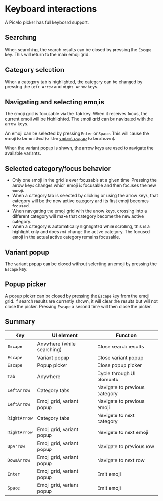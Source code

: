 # Keyboard interactions

A PicMo picker has full keyboard support.

## Searching

When searching, the search results can be closed by pressing the `Escape` key. This will return to the main emoji grid.

## Category selection

When a category tab is highlighted, the category can be changed by pressing the `Left Arrow` and `Right Arrow` keys.

## Navigating and selecting emojis

The emoji grid is focusable via the Tab key. When it receives focus, the current emoji will be highlighted. The emoji grid can be navigated with the arrow keys.

An emoji can be selected by pressing `Enter` or `Space`. This will cause the emoji to be emitted (or the [variant popup](./variants) to be shown).

When the variant popup is shown, the arrow keys are used to navigate the available variants.

## Selected category/focus behavior

- Only one emoji in the grid is ever focusable at a given time. Pressing the arrow keys changes which emoji is focusable and then focuses the new emoji.
- When a category tab is selected by clicking or using the arrow keys, that category will be the new active category and its first emoji becomes focused.
- When navigating the emoji grid with the arrow keys, crossing into a different category will make that category become the new active category.
- When a category is automatically highlighted while scrolling, this is a highlight only and does _not_ change the active category. The focused emoji in the actual active category remains focusable.

## Variant popup

The variant popup can be closed without selecting an emoji by pressing the `Escape` key.

## Popup picker

A popup picker can be closed by pressing the `Escape` key from the emoji grid. If search results are currently shown, it will clear the results but will not close the picker. Pressing `Escape` a second time will then close the picker.

## Summary

| Key         | UI element                  | Function
| ----------- | --------------------------- | ----- |
| `Escape`    | Anywhere (while searching)  | Close search results   |
| `Escape`  | Variant popup        | Close variant popup      |
| `Escape`  | Popup picker        | Close popup picker      |
| `Tab`     | Anywhere          | Cycle through UI elements        |
| `LeftArrow` | Category tabs | Navigate to previous category        |
| `LeftArrow` | Emoji grid, variant popup | Navigate to previous emoji        |
| `RightArrow` | Category tabs | Navigate to next category        |
| `RightArrow` | Emoji grid, variant popup | Navigate to next emoji |
| `UpArrow` | Emoji grid, variant popup | Navigate to previous row |
| `DownArrow` | Emoji grid, variant popup | Navigate to next row |
| `Enter` | Emoji grid, variant popup | Emit emoji |
| `Space` | Emoji grid, variant popup | Emit emoji |
